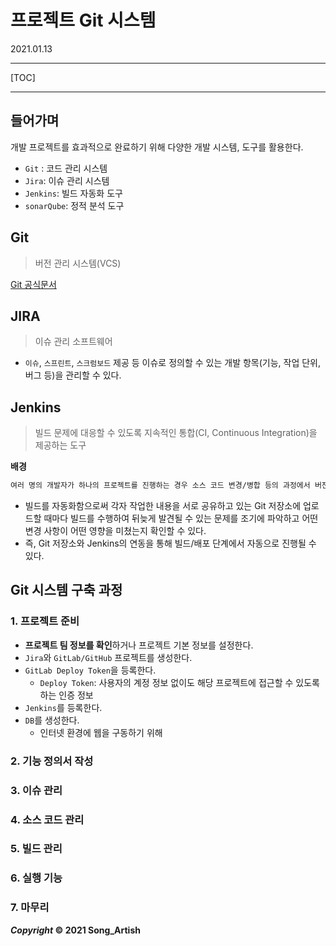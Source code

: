 # 프로젝트 Git 시스템

2021.01.13

---

[TOC]

---



## 들어가며

개발 프로젝트를 효과적으로 완료하기 위해 다양한 개발 시스템, 도구를 활용한다.

- `Git` : 코드 관리 시스템
- `Jira`: 이슈 관리 시스템
- `Jenkins`: 빌드 자동화 도구
- `sonarQube`: 정적 분석 도구



## Git

> 버전 관리 시스템(VCS)

[Git 공식문서](https://git-scm.com/docs)



## JIRA

> 이슈 관리 소프트웨어

- `이슈`, `스프린트`, `스크럼보드` 제공 등 이슈로 정의할 수 있는 개발 항목(기능, 작업 단위, 버그 등)을 관리할 수 있다.



## Jenkins

> 빌드 문제에 대응할 수 있도록 지속적인 통합(CI, Continuous Integration)을 제공하는 도구

**배경**

```markdown
여러 명의 개발자가 하나의 프로젝트를 진행하는 경우 소스 코드 변경/병합 등의 과정에서 버전 충돌이 발생하여 문제가 없던 소스 코드가 일정 시간이 흐른 후 빌드가 되지 않는 경우가 발생하는데, 이 때 이전의 어느 시점에서 빌드 문제가 발생했는지 찾으며 이러한 문제에 대응할 수 있도록 지속적인 통합(CI, Continuous Integration)을 제공한다.
```

- 빌드를 자동화함으로써 각자 작업한 내용을 서로 공유하고 있는 Git 저장소에 업로드할 때마다 빌드를 수행하여 뒤늦게 발견될 수 있는 문제를 조기에 파악하고 어떤 변경 사항이 어떤 영향을 미쳤는지 확인할 수 있다.
- 즉, Git 저장소와 Jenkins의 연동을 통해 빌드/배포 단계에서 자동으로 진행될 수 있다.



## Git 시스템 구축 과정

### 1. 프로젝트 준비

- **프로젝트 팀 정보를 확인**하거나 프로젝트 기본 정보를 설정한다.
- `Jira`와 `GitLab/GitHub` 프로젝트를 생성한다.
- `GitLab Deploy Token`을 등록한다.
  - `Deploy Token`: 사용자의 계정 정보 없이도 해당 프로젝트에 접근할 수 있도록 하는 인증 정보
- `Jenkins`를 등록한다.
- `DB`를 생성한다.
  - 인터넷 환경에 웹을 구동하기 위해 

### 2. 기능 정의서 작성

### 3. 이슈 관리

### 4. 소스 코드 관리

### 5. 빌드 관리

### 6. 실행 기능

### 7. 마무리



***Copyright* © 2021 Song_Artish**